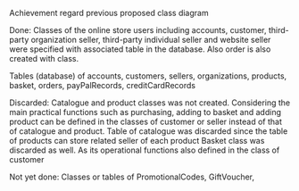 Achievement regard previous proposed class diagram

Done:
Classes of the online store users including accounts, customer, third-party organization seller, third-party individual seller and website seller were specified with associated table in the database.  Also order is also created with class. 

Tables (database) of accounts, customers, sellers, organizations, products, basket, orders, payPalRecords, creditCardRecords

Discarded:
Catalogue and product classes was not created. Considering the main practical functions such as purchasing, adding to basket and adding product can be defined in the classes of customer or seller instead of that of catalogue and product. 
Table of catalogue was discarded since the table of products can store related seller of each product
Basket class was discarded as well. As its operational functions also defined in the class of customer

Not yet done:
Classes or tables of PromotionalCodes, GiftVoucher, 